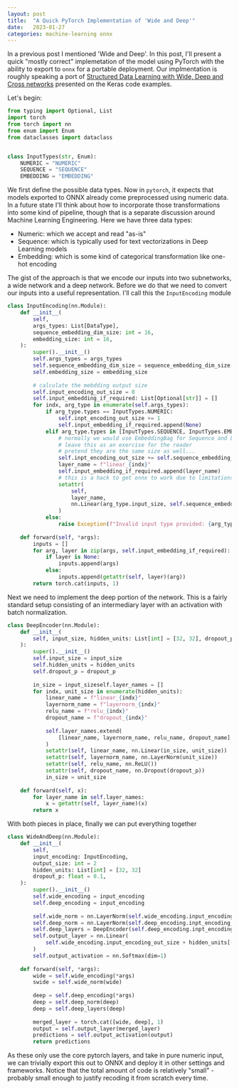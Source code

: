 ```yaml
---
layout: post
title:  "A Quick PyTorch Implementation of 'Wide and Deep'"
date:   2023-01-27
categories: machine-learning onnx
---
```


In a previous post I mentioned 'Wide and Deep'. In this post, I'll present a quick "mostly correct" implemetation of the model using PyTorch with the ability to export to `onnx` for a portable deployment. Our implmentation is roughly speaking a port of [Structured Data Learning with Wide, Deep and Cross networks](https://keras.io/examples/structured_data/wide_deep_cross_networks/) presented on the Keras code examples. 

Let's begin:

```py
from typing import Optional, List
import torch
from torch import nn
from enum import Enum
from dataclasses import dataclass


class InputTypes(str, Enum):
	NUMERIC = "NUMERIC"
	SEQUENCE = "SEQUENCE"
	EMBEDDING = "EMBEDDING"
```

We first define the possible data types. Now in `pytorch`, it expects that models exported to ONNX already come preprocessed using numeric data. In a future state I'll think about how to incorporate those transformations into some kind of pipeline, though that is a separate discussion around Machine Learning Engineering. Here we have three data types:

- Numeric: which we accept and read "as-is"
- Sequence: which is typically used for text vectorizations in Deep Learning models
- Embedding: which is some kind of categorical transformation like one-hot encoding

The gist of the approach is that we encode our inputs into two subnetworks, a wide network and a deep network. Before we do that we need to convert our inputs into a useful representation. I'll call this the `InputEncoding` module

```py
class InputEncoding(nn.Module):
	def __init__(
		self,
		args_types: List[DataType],
		sequence_embedding_dim_size: int = 16,
		embedding_size: int = 16,
	):
		super().__init__()
		self.args_types = args_types
		self.sequence_embedding_dim_size = sequence_embedding_dim_size
		self.embedding_size = embedding_size
		
		# calculate the mebdding output size
		self.input_encoding_out_size = 0
		self.input_embedding_if_required: List[Optional[str]] = []
		for indx, arg_type in enumerate(self.args_types):
			if arg_type.types == InputTypes.NUMERIC:
				self.inpt_encoding_out_size += 1
				self.input_embedding_if_required.append(None)
			elif arg_type.types in [InputTypes.SEQUENCE, InputTypes.EMBEDDING]:
				# normally we would use EmbeddingBag for Sequence and Linear for Embedding
				# leave this as an exercise for the reader
				# pretend they are the same size as well...
				self.inpt_encoding_out_size += self.sequence_embedding_size
				layer_name = f"linear_{indx}"
				self.input_embedding_if_required.append(layer_name)
				# this is a hack to get onnx to work due to limitations of jit
				setattr(
					self,
					layer_name,
					nn.Linear(arg_type.input_size, self.sequence_embedding_dim_size)
				)
			else:
				raise Exception(f"Invalid input type provided: {arg_type}")
	
	def forward(self, *args):
		inputs = []
		for arg, layer in zip(args, self.input_embedding_if_required):
			if layer is None:
				inputs.append(args)
			else:
				inputs.append(getattr(self, layer)(arg))
		return torch.cat(inputs, 1)
```

Next we need to implement the deep portion of the network. This is a fairly standard setup consisting of an intermediary layer with an activation with batch normalization. 

```py
class DeepEncoder(nn.Module):
	def __init__(
		self, input_size, hidden_units: List[int] = [32, 32], dropout_p: float = 0.1
	):
		super().__init__()
		self.input_size = input_size
		self.hidden_units = hidden_units
		self.dropout_p = dropout_p
		
		in_size = input_sizeself.layer_names = []
		for indx, unit_size in enumerate(hidden_units):
			linear_name = f"linear_{indx}"
			layernorm_name = f"layernorm_{indx}"
			relu_name = f"relu_{indx}"
			dropout_name = f"dropout_{indx}"
			
			self.layer_names.extend(
				[linear_name, layernorm_name, relu_name, dropout_name]
			)
			setattr(self, linear_name, nn.Linear(in_size, unit_size))
			setattr(self, layernorm_name, nn.LayerNorm(unit_size))
			setattr(self, relu_name, nn.ReLU())
			setattr(self, dropout_name, nn.Dropout(dropout_p))
			in_size = unit_size
			
	def forward(self, x):
		for layer_name in self.layer_names:
			x = getattr(self, layer_name)(x)
		return x
```

With both pieces in place, finally we can put everything together

```py
class WideAndDeep(nn.Module):
	def __init__(
		self,
		input_encoding: InputEncoding,
		output_size: int = 2
		hidden_units: List[int] = [32, 32]
		dropout_p: float = 0.1,
	):
		super().__init__()
		self.wide_encoding = input_encoding
		self.deep_encoding = input_encoding
		
		self.wide_norm = nn.LayerNorm(self.wide_encoding.input_encoding_out_size)
		self.deep_norm = nn.LayerNorm(self.deep_encoding.inpt_encoding_out_size)
		self.deep_layers = DeepEncoder(self.deep_encoding.inpt_encoding_out_size, hidden_units, dropout_p)
		self.output_layer = nn.Linear(
			self.wide_encoding.input_encoding_out_size + hidden_units[-1], output_size
		)
		self.output_activation = nn.Softmax(dim=1)
	
	def forward(self, *args):
		wide = self.wide_encoding(*args)
		swide = self.wide_norm(wide)
		
		deep = self.deep_encoding(*args)
		deep = self.deep_norm(deep)
		deep = self.deep_layers(deep)
		
		merged_layer = torch.cat([wide, deep], 1)
		output = self.output_layer(merged_layer)
		predictions = self.output_activation(output)
		return predictions
```

As these only use the core pytorch layers, and take in pure numeric input, we can trivially export this out to ONNX and deploy it in other settings and frameworks. Notice that the total amount of code is relatively "small" - probably small enough to justify recoding it from scratch every time. 